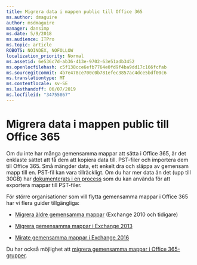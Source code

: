 ```yaml
---
title: Migrera data i mappen public till Office 365
ms.author: dmaguire
author: msdmaguire
manager: dansimp
ms.date: 5/9/2018
ms.audience: ITPro
ms.topic: article
ROBOTS: NOINDEX, NOFOLLOW
localization_priority: Normal
ms.assetid: 6e536c7d-ab36-413e-9702-63e51adb3452
ms.openlocfilehash: c5f138cce6efb7764e0fd9f4ba9dd17c166fcfab
ms.sourcegitcommit: 4b7e478ce700c0b781efec3857ac4dce5bdf00c6
ms.translationtype: MT
ms.contentlocale: sv-SE
ms.lasthandoff: 06/07/2019
ms.locfileid: "34755867"
---
```

# <a name="migrate-public-folder-data-to-office-365"></a>Migrera data i mappen public till Office 365

Om du inte har många gemensamma mappar att sätta i Office 365, är det enklaste sättet att få dem att kopiera data till. PST-filer och importera dem till Office 365. Små mängder data, ett enkelt dra och släppa av gemensam mapp till en. PST-fil kan vara tillräckligt. Om du har mer data än det (upp till 30GB) har [dokumenterats i en process](https://technet.microsoft.com/library/dn874017%28v=exchg.150%29.aspx) som du kan använda för att exportera mappar till PST-filer. 
  
För större organisationer som vill flytta gemensamma mappar i Office 365 har vi flera guider tillgängliga:
  
- [Migrera äldre gemensamma mappar](https://technet.microsoft.com/library/dn874017%28v=exchg.150%29.aspx) (Exchange 2010 och tidigare) 
    
- [Migrera gemensamma mappar i Exchange 2013](https://technet.microsoft.com/library/mt798260%28v=exchg.150%29.aspx)
    
- [Mirate gemensamma mappar i Exchange 2016](https://technet.microsoft.com/library/mt798260%28v=exchg.160%29.aspx)
    
Du har också möjlighet att [migrera gemensamma mappar i Office 365-grupper](https://technet.microsoft.com/library/mt843872%28v=exchg.150%29.aspx).
  

